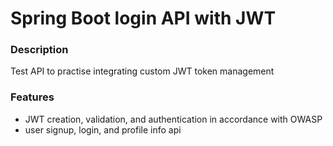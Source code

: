 # Spring Boot login API with JWT

### Description
Test API to practise integrating custom JWT token management

### Features
- JWT creation, validation, and authentication in accordance with OWASP
- user signup, login, and profile info api

